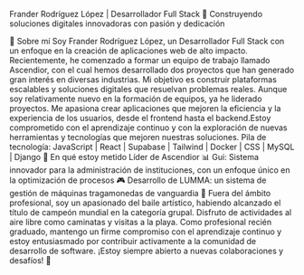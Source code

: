Frander Rodríguez López | Desarrollador Full Stack 👋
Construyendo soluciones digitales innovadoras con pasión y dedicación

💫 Sobre mí
Soy Frander Rodríguez López, un Desarrollador Full Stack con un enfoque en la creación de aplicaciones web de alto impacto. Recientemente, he comenzado a formar un equipo de trabajo llamado Ascendior, con el cual hemos desarrollado dos proyectos que han generado gran interés en diversas industrias. Mi objetivo es construir plataformas escalables y soluciones digitales que resuelvan problemas reales.
Aunque soy relativamente nuevo en la formación de equipos, ya he liderado proyectos. Me apasiona crear aplicaciones que mejoren la eficiencia y la experiencia de los usuarios, desde el frontend hasta el backend.Estoy comprometido con el aprendizaje continuo y con la exploración de nuevas herramientas y tecnologías que mejoren nuestras soluciones.
Pila de tecnología:
JavaScript | React | Supabase | Tailwind | Docker | CSS | MySQL | Django
🚀 En qué estoy metido
Líder de Ascendior
📊 Gui: Sistema innovador para la administración de instituciones, con un enfoque único en la optimización de procesos
🎮 Desarrollo de LUMMA: un sistema de gestión de máquinas tragamonedas de vanguardia
💃 Fuera del ámbito profesional, soy un apasionado del baile artístico, habiendo alcanzado el título de campeón mundial en la categoría grupal. Disfruto de actividades al aire libre como caminatas y visitas a la playa. Como profesional recién graduado, mantengo un firme compromiso con el aprendizaje continuo y estoy entusiasmado por contribuir activamente a la comunidad de desarrollo de software.
¡Estoy siempre abierto a nuevas colaboraciones y desafíos! 🚀
